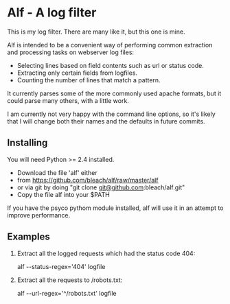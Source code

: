 
Alf - A log filter
==================

This is my log filter. There are many like it, but this one is mine.

Alf is intended to be a convenient way of performing common extraction
and processing tasks on webserver log files:

- Selecting lines based on field contents such as url or status code.
- Extracting only certain fields from logfiles.
- Counting the number of lines that match a pattern.

It currently parses some of the more commonly used apache formats, but it
could parse many others, with a little work.

I am currently not very happy with the command line options, so it's likely
that I will change both their names and the defaults in future commits.

Installing
----------

You will need Python >= 2.4 installed.

- Download the file 'alf' either 
 - from https://github.com/bleach/alf/raw/master/alf
 - or via git by doing "git clone git@github.com:bleach/alf.git"
- Copy the file alf into your $PATH

If you have the psyco pythom module installed, alf will use it in an attempt to
improve performance. 

Examples
--------

1. Extract all the logged requests which had the status code 404:

    alf --status-regex='404' logfile

2. Extract all the requests to /robots.txt:

    alf --url-regex='^/robots.txt' logfile
